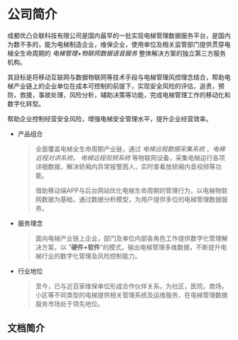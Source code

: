 # 公司简介

成都优凸合联科技有限公司是国内最早的一批实现电梯管理数据服务平台，是国内为数不多的，能为电梯制造企业，维保企业，使用单位及相关监管部门提供贯穿电梯全生命周期的 *电梯管理+物联网数据语音服务* 整体解决方案的独立第三方服务机构。

其目标是将移动互联网与数据物联网等技术手段与电梯管理风控理念结合，帮助电梯产业链上的企业单位在成本可控制的前提下，实现安全风险的评估，追责，预防，救援，事故处理，风险分析，辅助决策等功能，完成电梯管理工作的移动化和数字化转型。

帮助企业控制经营安全风险，增强电梯安全管理水平，提升企业经营效率。

- 产品组合

  > 全面覆盖电梯全生命周期产业链，通过 *电梯远程数据采集系统* ，*电梯远程对讲系统*， *电梯远程视频系统* 等物联网设备，采集电梯运行各项详细数据，解决轿厢内异常报警困人，实时查看放轿厢内音视频等功能。
  >
  > 借助移动端APP与后台网站优化电梯生命周期的管理行为，以电梯物联网数据为基础，通过数据分析模型，为用户提供多位的电梯管理数据服务。

- 服务理念

  > 面向电梯产业链上企业，部门及单位内部各角色工作提供数字化管理解决方案，以 ”**硬件+软件**“的模式，输出电梯管理多维数据，不断提升电梯行业的数字化管理及风险控制能力。

- 行业地位

  >至今，已与近百家维保单位形成合作伙伴关系，为社区，医院，商场，小区等不同类型的电梯提供相关管理系统及运维服务，在电梯管理数据服务市场处于领先地位。

## 文档简介



